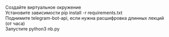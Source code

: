 Создайте виртуальное окружение  
Установите зависимости pip install -r requirements.txt  
Поднимите telegram-bot-api, если нужна расшифровка длинных лекций (от часа)  
Запустите python3 nb.py  
